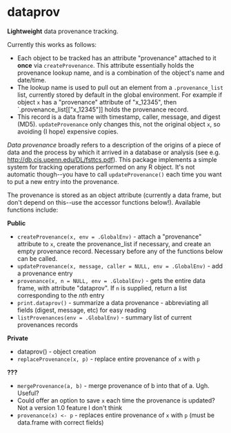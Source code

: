 # dataprov
**Lightweight** data provenance tracking.

Currently this works as follows:
* Each object to be tracked has an attribute "provenance" attached to it **once** via `createProvenance`. This attribute essentially holds the provenance lookup name, and is a combination of the object's name and date/time.
* The lookup name is used to pull out an element from a `.provenance_list` list, currently stored by default in the global environment. For example if object `x` has a "provenance" attribute of "x_12345", then `.provenance_list[["x_12345"]] holds the provenance record.
* This record is a data frame with timestamp, caller, message, and digest (MD5). `updateProvenance` only changes this, not the original object `x`, so avoiding (I hope) expensive copies.


*Data provenance* broadly refers to a description of the origins of a piece of data and the process by which it arrived in a database or analysis (see e.g. http://db.cis.upenn.edu/DL/fsttcs.pdf). This package implements a simple system for tracking operations performed on any R object. It's not automatic though--you have to call `updateProvenance()` each time you want to put a new entry into the provenance.

The provenance is stored as an object attribute (currently a data frame, but don't depend on this--use the accessor functions below!). Available functions include:

**Public**
* `createProvenance(x, env = .GlobalEnv)` - attach a "provenance" attribute to `x`, create the provenance_list if necessary, and create an empty provenance record. Necessary before any of the functions below can be called.
* `updateProvenance(x, message, caller = NULL, env = .GlobalEnv)` - add a provenance entry
* `provenance(x, n = NULL, env = .GlobalEnv)` - gets the entire data frame, with attribute "dataprov". If `n` is supplied, return a list corresponding to the *nth* entry
* `print.dataprov()` - summarize a data provenance - abbreviating all fields (digest, message, etc) for easy reading
* `listProvenances(env = .GlobalEnv)` - summary list of current provenances records

**Private**
* dataprov() - object creation
* `replaceProvenance(x, p)` - replace entire provenance of `x` with `p` 

**???**
* `mergeProvenance(a, b)` - merge provenance of b into that of a. Ugh. Useful?
* Could offer an option to save `x` each time the provenance is updated? Not a version 1.0 feature I don't think
* `provenance(x) <- p` - replaces entire provenance of `x` with `p` (must be data.frame with correct fields)
